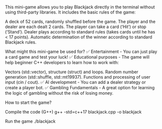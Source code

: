 This mini-game allows you to play Blackjack directly in the terminal without using third-party libraries. It includes the basic rules of the game:

A deck of 52 cards, randomly shuffled before the game. The player and the dealer are each dealt 2 cards. The player can take a card (‘Hit’) or stop (‘Stand’). Dealer plays according to standard rules (takes cards until he has < 17 points). Automatic determination of the winner according to standard Blackjack rules.

What might this mini-game be used for? ✅ Entertainment - You can just play a card game and test your luck! ✅ Educational purposes - The game will help beginner C++ developers to learn how to work with:

Vectors (std::vector), structure (struct) and loops. Random number generation (std::shuffle, std::mt19937). Functions and processing of user input (cin / cout). ✅ AI development - You can add a dealer strategy or create a player bot. ✅ Gambling Fundamentals - A great option for learning the logic of gambling without the risk of losing money.

How to start the game?

Compile the code (G++) g++ -std=c++17 blackjack.cpp -o blackjack

Run the game ./blackjack
